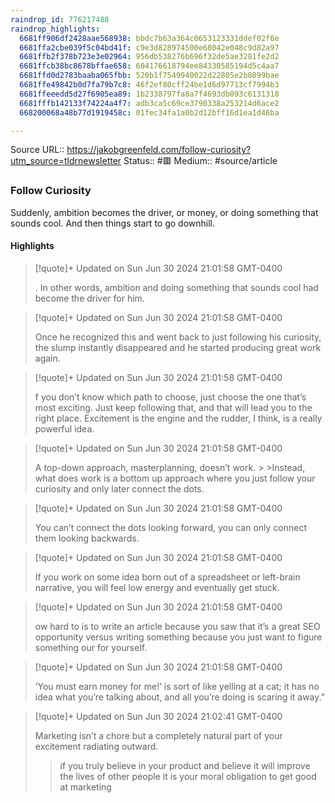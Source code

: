 ```yaml
---
raindrop_id: 776217488
raindrop_highlights:
  6681ff906df2428aae568938: bbdc7b63a364c0653123331ddef02f6e
  6681ffa2cbe039f5c04bd41f: c9e3d828974500e68042e048c9d82a97
  6681ffb2f378b723e3e02964: 956db538276b696f32de5ae3281fe2d2
  6681ffcb38bc8678bffae658: 604176618794ee84330585194d5c4aa7
  6681ffd0d2783baaba065fbb: 520b1f7549940022d22805e2b0899bae
  6681ffe49842b0d7fa79b7c8: 46f2ef80cff24be1d6d97713cf7994b3
  6681ffeeedd5d27f6905ea89: 1b2338797fa8a7f4693db093c6131318
  6681fffb142133f74224a4f7: adb3ca5c69ce3790338a253214d6ace2
  668200068a48b77d1919458c: 01fec34fa1a0b2d12bff16d1ea1d46ba

---
```


Source URL:: https://jakobgreenfeld.com/follow-curiosity?utm_source=tldrnewsletter
Status:: #🟥
Medium:: #source/article


### Follow Curiosity

Suddenly, ambition becomes the driver, or money, or doing something that sounds cool. And then things start to go downhill.

#### Highlights

> [!quote]+ Updated on Sun Jun 30 2024 21:01:58 GMT-0400
>
> . In other words, ambition and doing something that sounds cool had become the driver for him.

> [!quote]+ Updated on Sun Jun 30 2024 21:01:58 GMT-0400
>
> Once he recognized this and went back to just following his curiosity, the slump instantly disappeared and he started producing great work again.

> [!quote]+ Updated on Sun Jun 30 2024 21:01:58 GMT-0400
>
> f you don’t know which path to choose, just choose the one that’s most exciting. Just keep following that, and that will lead you to the right place. Excitement is the engine and the rudder, I think, is a really powerful idea.

> [!quote]+ Updated on Sun Jun 30 2024 21:01:58 GMT-0400
>
> A top-down approach, masterplanning, doesn’t work.
&gt;
&gt;Instead, what does work is a bottom up approach where you just follow your curiosity and only later connect the dots.

> [!quote]+ Updated on Sun Jun 30 2024 21:01:58 GMT-0400
>
> You can’t connect the dots looking forward, you can only connect them looking backwards.

> [!quote]+ Updated on Sun Jun 30 2024 21:01:58 GMT-0400
>
> If you work on some idea born out of a spreadsheet or left-brain narrative, you will feel low energy and eventually get stuck.

> [!quote]+ Updated on Sun Jun 30 2024 21:01:58 GMT-0400
>
> ow hard to is to write an article because you saw that it’s a great SEO opportunity versus writing something because you just want to figure something our for yourself.

> [!quote]+ Updated on Sun Jun 30 2024 21:01:58 GMT-0400
>
> ‘You must earn money for me!’ is sort of like yelling at a cat; it has no idea what you’re talking about, and all you’re doing is scaring it away.”

> [!quote]+ Updated on Sun Jun 30 2024 21:02:41 GMT-0400
>
> Marketing isn’t a chore but a completely natural part of your excitement radiating outward.
> > if you truly believe in your product and believe it will improve the lives of other people it is your moral obligation to get good at marketing
